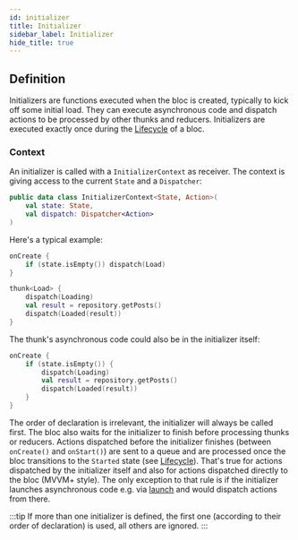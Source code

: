 ```yaml
---
id: initializer
title: Initializer
sidebar_label: Initializer
hide_title: true
---
```


## Definition

Initializers are functions executed when the bloc is created, typically to kick off some initial load. They can execute asynchronous code and dispatch actions to be processed by other thunks and reducers. Initializers are executed exactly once during the [Lifecycle](./lifecycle) of a bloc.

### Context

An initializer is called with a `InitializerContext` as receiver. The context is giving access to the current `State` and a `Dispatcher`:


```kotlin
public data class InitializerContext<State, Action>(
    val state: State,
    val dispatch: Dispatcher<Action>
)
```

Here's a typical example:

```kotlin
onCreate { 
    if (state.isEmpty()) dispatch(Load) 
}

thunk<Load> {
    dispatch(Loading)
    val result = repository.getPosts()
    dispatch(Loaded(result))
}
```

The thunk's asynchronous code could also be in the initializer itself:

```kotlin
onCreate { 
    if (state.isEmpty()) {
        dispatch(Loading)
        val result = repository.getPosts()
        dispatch(Loaded(result))
    }
}
```

The order of declaration is irrelevant, the initializer will always be called first. The bloc also waits for the initializer to finish before processing thunks or reducers. Actions dispatched before the initializer finishes (between `onCreate()` and `onStart()`) are sent to a queue and are processed once the bloc transitions to the `Started` state (see [Lifecycle](lifecycle)).
That's true for actions dispatched by the initializer itself and also for actions dispatched directly to the bloc (MVVM+ style). 
The only exception to that rule is if the initializer launches asynchronous code e.g. via [launch](coroutine_launcher) and would dispatch actions from there. 

:::tip
If more than one initializer is defined, the first one (according to their order of declaration) is used, all others are ignored.
:::
